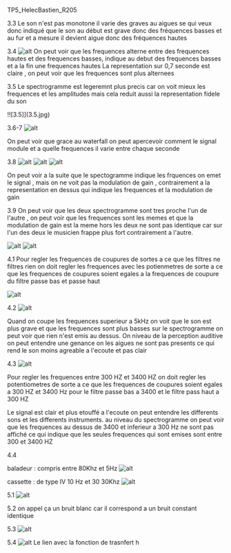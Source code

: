 TP5_HelecBastien_R205

3.3 Le son n'est pas monotone il varie des graves au aigues se qui veux donc indiqué que le son au début est grave donc des fréquences basses et au fur et a mesure il devient aigue donc des fréquences hautes

3.4 
![alt](3.4.jpg)
On peut voir que les frequences alterne entre des frequences hautes et des frequences basses, indique au debut des frequences basses et a la fin une frequences hautes
La representation sur 0,7 seconde est claire , on peut voir que les frequences sont plus alternees

3.5
Le spectrogramme est legeremnt plus precis car on voit mieux les frequences et les amplitudes mais cela reduit aussi la representation fidele du son

!![3.5]](3.5.jpg)

3.6-7
![alt](3.6-7.jpg)

On peut voir que grace au waterfall on peut apercevoir comment le signal module et a quelle frequences il varie entre chaque seconde 

3.8 
![alt](3.8.1jpg)
![alt](3.8.2.jpg)
![alt](3.8.3.jpg)

On peut voir a la suite que le spectogramme indique les frquences on emet le signal , mais on ne voit pas la modulation de gain , contrairement a la representation en dessus qui indique les frequences et la modulation de gain 

3.9 
On peut voir que les deux spectrogramme sont tres proche l'un de l'autre , on peut voir que les frequences sont les memes et que la modulation de gain est la meme hors les deux ne sont pas identique car sur l'un des deux le musicien frappe plus fort contrairement a l'autre. 

![alt](3.9.jpg)
![alt](3.9.2.jpg)


4.1 
Pour regler les frequences de coupures de sortes a ce que les filtres ne filtres rien on doit regler les frequences avec les potienmetres de sorte a ce que les frequences de coupures soient egales a la frequences de coupure du filtre passe bas et passe haut 

![alt](4.1.jpg)

4.2 
![alt](4.2.jpg)

Quand on coupe les frequences superieur a 5kHz on voit que le son est plus grave et que les frequences sont plus basses sur le spectrogramme on peut voir que rien n'est emis au dessus. On  niveau de la perception auditive on peut entendre une genance on les aigues ne sont pas presents ce qui rend le son moins agreable a l'ecoute et pas clair 

4.3 
![alt](4.3.jpg)

Pour regler les frequences entre 300 HZ et 3400 HZ on doit regler les potentiometres de sorte a ce que les frequences de coupures soient egales a 300 HZ et 3400 Hz pour le filtre passe bas a 3400 et le filtre pass haut a 300 HZ 

Le signal est clair et plus etouffé a l'ecoute on peut entendre les differents sons et les differents instruments. au niveau du spectrogramme on peut voir que les frequences au dessus de 3400 et inferieur a 300 Hz ne sont pas affiché ce qui indique que les seules frequences qui sont emises sont entre 300 et 3400 HZ

4.4 

baladeur :
compris entre 80Khz et 5Hz 
![alt](4.4.1jpg)

cassette : de type IV 
10 Hz et 30 30Khz
![alt](4.4.2.jpg)


5.1 
![alt](5.1.jpg) 

5.2 on appel ça un bruit blanc car il correspond a un bruit constant identique 

5.3 
![alt](5.3.jpg)

5.4 
![alt](5.4.jpg) 
Le lien avec la fonction de trasnfert h
